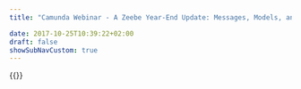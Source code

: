 ```yaml
---
title: "Camunda Webinar - A Zeebe Year-End Update: Messages, Models, and More | Camunda BPM"

date: 2017-10-25T10:39:22+02:00
draft: false
showSubNavCustom: true
---
```

{{<webinar-single
title="A Zeebe Year-End Update: Messages, Models, and More"
image=""
language="en"
hubspotid="50982ccc-ad95-4322-9c26-fb7fef9e009f"
description="It's been awhile since we hosted a Zeebe webinar, and we'd like to give you an update before the end of 2018. <br><br>In this webinar, we'll discuss:<br>• Important new concepts introduced in Zeebe 0.12 (released in October 2018)<br>• Generating a Zeebe client in any gRPC-supported programming language<br>• Zeebe's current BPMN coverage and what's coming in the near future<br>• Messages and message correlation in Zeebe<br><br>The webinar will be interactive, and we'd love for you to join us and to ask us questions.  <br><br>All registrants will receive a recording of the webinar via email (whether or not you're able to attend the live presentation).  "
recordinglink="0"
embedlink=""
datetime="2018-12-13T17:00+02:00"
datetimeend="2018-12-13T18:00+02:00"
gotowebinarwebinarkey=""
image="">}}